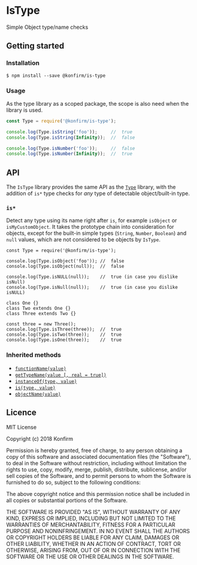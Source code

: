 # IsType

Simple Object type/name checks

## Getting started

### Installation

```
$ npm install --save @konfirm/is-type
```

### Usage
As the type library as a scoped package, the scope is also need when the library is used.

```js
const Type = require('@konfirm/is-type');

console.log(Type.isString('foo'));     //  true
console.log(Type.isString(Infinity));  //  false

console.log(Type.isNumber('foo'));     //  false
console.log(Type.isNumber(Infinity));  //  true
```

## API
The `IsType` library provides the same API as the [`Type`](https://github.com/konfirm/node-type) library, with the addition of `is*` type checks for _any_ type of detectable object/built-in type.

### `is*`
Detect any type using its name right after `is`, for example `isObject` or `isMyCustomObject`.
It takes the prototype chain into consideration for objects, except for the built-in simple types (`String`, `Number`, `Boolean`) and `null` values, which are not considered to be objects by `IsType`.

```
const Type = require('@konfirm/is-type');

console.log(Type.isObject('foo')); //  false
console.log(Type.isObject(null));  //  false

console.log(Type.isNULL(null));    //  true (in case you dislike isNull)
console.log(Type.isNull(null));    //  true (in case you dislike isNULL)

class One {}
class Two extends One {}
class Three extends Two {}

const three = new Three();
console.log(Type.isThree(three));  //  true
console.log(Type.isTwo(three));    //  true
console.log(Type.isOne(three));    //  true
```

### Inherited methods

- [`functionName(value)`](https://github.com/konfirm/node-type#string-functionnamevalue)
- [`getTypeName(value [, real = true])`](https://github.com/konfirm/node-type#string-gettypenamevalue--real--true)
- [`instanceOf(type, value)`](https://github.com/konfirm/node-type#boolean-instanceoftype-value)
- [`is(type, value)`](https://github.com/konfirm/node-type#boolean-istype-value)
- [`objectName(value)`](https://github.com/konfirm/node-type#string-objectnamevalue)


## Licence

MIT License

Copyright (c) 2018 Konfirm

Permission is hereby granted, free of charge, to any person obtaining a copy
of this software and associated documentation files (the "Software"), to deal
in the Software without restriction, including without limitation the rights
to use, copy, modify, merge, publish, distribute, sublicense, and/or sell
copies of the Software, and to permit persons to whom the Software is
furnished to do so, subject to the following conditions:

The above copyright notice and this permission notice shall be included in all
copies or substantial portions of the Software.

THE SOFTWARE IS PROVIDED "AS IS", WITHOUT WARRANTY OF ANY KIND, EXPRESS OR
IMPLIED, INCLUDING BUT NOT LIMITED TO THE WARRANTIES OF MERCHANTABILITY,
FITNESS FOR A PARTICULAR PURPOSE AND NONINFRINGEMENT. IN NO EVENT SHALL THE
AUTHORS OR COPYRIGHT HOLDERS BE LIABLE FOR ANY CLAIM, DAMAGES OR OTHER
LIABILITY, WHETHER IN AN ACTION OF CONTRACT, TORT OR OTHERWISE, ARISING FROM,
OUT OF OR IN CONNECTION WITH THE SOFTWARE OR THE USE OR OTHER DEALINGS IN THE
SOFTWARE.
